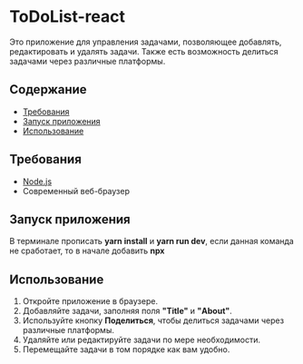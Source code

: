 ﻿# ToDoList-react

Это приложение для управления задачами, позволяющее добавлять, редактировать и удалять задачи. Также есть возможность делиться задачами через различные платформы.

## Содержание

- [Требования](#требования)
- [Запуск приложения](#запуск-приложения)
- [Использование](#использование)

## Требования

- [Node.js](https://nodejs.org/) 
- Современный веб-браузер

## Запуск приложения

В терминале прописать **yarn install** и **yarn run dev**, если данная команда не сработает, то в начале добавить **npx**

## Использование

1. Откройте приложение в браузере.
2. Добавляйте задачи, заполняя поля **"Title"** и **"About"**.
3. Используйте кнопку **Поделиться**, чтобы делиться задачами через различные платформы.
4. Удаляйте или редактируйте задачи по мере необходимости.
5. Перемещайте задачи в том порядке как вам удобно. 
